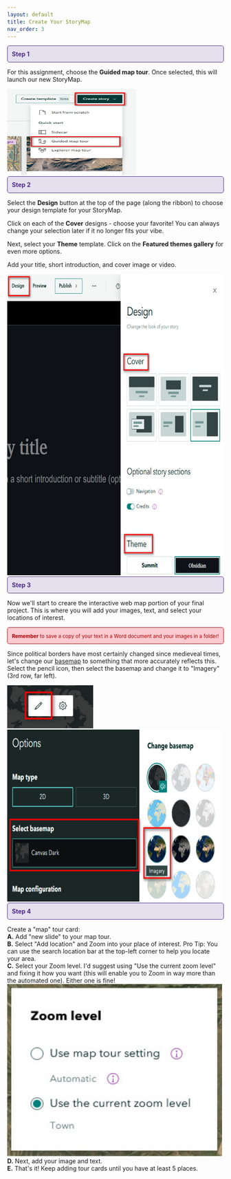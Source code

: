 ```yaml
---
layout: default
title: Create Your StoryMap
nav_order: 3
---
```

<div style="border: 1px solid #4E2A84; background-color: #E4E0EE; padding: 10px; border-radius: 5px; color: #4E2A84;">
  <strong>Step 1</strong>
</div>

For this assignment, choose the **Guided map tour**. Once selected, this will launch our new StoryMap.

<img src="https://raw.githubusercontent.com/nulib-ds/NU-ARTHIST329/refs/heads/main/content/img/create_story.jpg" width="300" height="200">
<br>


<div style="border: 1px solid #4E2A84; background-color: #E4E0EE; padding: 10px; border-radius: 5px; color: #4E2A84;">
  <strong>Step 2</strong>
</div>

Select the **Design** button at the top of the page (along the ribbon) to choose your design template for your StoryMap. 

Click on each of the **Cover** designs - choose your favorite! You can always change your selection later if it no longer fits your vibe. 

Next, select your **Theme** template. Click on the **Featured themes gallery** for even more options.

Add your title, short introduction, and cover image or video. 

<img src="https://raw.githubusercontent.com/nulib-ds/NU-ARTHIST329/refs/heads/main/content/img/design.jpg" width="800" height="700">
<br>


<div style="border: 1px solid #4E2A84; background-color: #E4E0EE; padding: 10px; border-radius: 5px; color: #4E2A84;">
  <strong>Step 3</strong>
</div>

Now we'll start to creare the interactive web map portion of your final project. This is where you will add your images, text, and select your locations of interest. 

<div style="border: 1px solid #AB0003; background-color: #FFCBD1; padding: 10px; border-radius: 5px; color: #AB0003;">
  <small><strong>Remember</strong> to save a copy of your text in a Word document and your images in a folder! </small>
</div>

Since political borders have most certainly changed since medieveal times, let's change our [basemap](https://pro.arcgis.com/en/pro-app/latest/help/mapping/map-authoring/author-a-basemap.htm) to something that more accurately reflects this. Select the pencil icon, then select the basemap and change it to "Imagery" (3rd row, far left). 

<img src="https://raw.githubusercontent.com/nulib-ds/NU-ARTHIST329/refs/heads/main/content/img/pencil.jpg" width="200" height="100">
<img src="https://raw.githubusercontent.com/nulib-ds/NU-ARTHIST329/refs/heads/main/content/img/basemap.jpg" width="500" height="400">
<br>


<div style="border: 1px solid #4E2A84; background-color: #E4E0EE; padding: 10px; border-radius: 5px; color: #4E2A84;">
  <strong>Step 4</strong>
</div>

Create a "map" tour card:<br>
**A.** Add "new slide" to your map tour.
<br>
**B.** Select "Add location" and Zoom into your place of interest. Pro Tip: You can use the search location bar at the top-left corner to help you locate your area. 
<br>
**C.** Select your Zoom level. I'd suggest using "Use the current zoom level" and fixing it how you want (this will enable you to Zoom in way more than the automated one). Either one is fine! 
<img src="https://raw.githubusercontent.com/nulib-ds/NU-ARTHIST329/refs/heads/main/content/img/zoom.jpg" width="500" height="400">
<br>
**D.** Next, add your image and text. 
<br>
**E.** That's it! Keep adding tour cards until you have at least 5 places.
